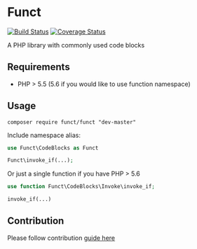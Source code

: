 Funct
=====

[![Build Status](https://travis-ci.org/phpfunct/funct.svg?branch=master)](https://travis-ci.org/phpfunct/funct)
[![Coverage Status](https://coveralls.io/repos/phpfunct/funct/badge.svg?branch=master&service=github)](https://coveralls.io/github/phpfunct/funct?branch=master)


A PHP library with commonly used code blocks

Requirements
------------

* PHP > 5.5 (5.6 if you would like to use function namespace)


Usage
-----

```
composer require funct/funct "dev-master"
```

Include namespace alias:

```php
use Funct\CodeBlocks as Funct

Funct\invoke_if(...);
```

Or just a single function if you have PHP > 5.6

```php
use function Funct\CodeBlocks\Invoke\invoke_if;

invoke_if(...)
```


Contribution
------------

Please follow contribution [guide here](CONTRIBUTION.md)